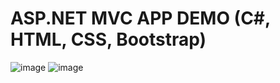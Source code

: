 # ASP.NET MVC APP DEMO (C#, HTML, CSS, Bootstrap)

![image](https://user-images.githubusercontent.com/60242731/187288267-7e771567-e7de-41df-9137-701b9163df71.png)
![image](https://user-images.githubusercontent.com/60242731/187288379-bea049f3-91ac-4454-9a64-bda25b6fe9f4.png)
